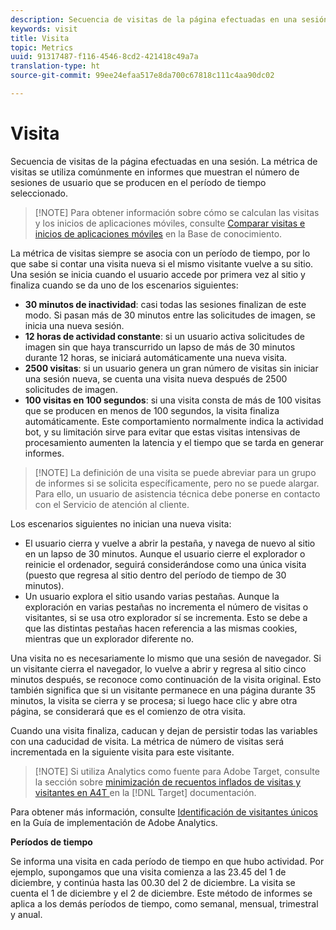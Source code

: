 ```yaml
---
description: Secuencia de visitas de la página efectuadas en una sesión. La métrica de visitas se utiliza comúnmente en informes que muestran el número de sesiones de usuario que se producen en el período de tiempo seleccionado.
keywords: visit
title: Visita
topic: Metrics
uuid: 91317487-f116-4546-8cd2-421418c49a7a
translation-type: ht
source-git-commit: 99ee24efaa517e8da700c67818c111c4aa90dc02

---
```



# Visita

Secuencia de visitas de la página efectuadas en una sesión. La métrica de visitas se utiliza comúnmente en informes que muestran el número de sesiones de usuario que se producen en el período de tiempo seleccionado.

> [!NOTE] Para obtener información sobre cómo se calculan las visitas y los inicios de aplicaciones móviles, consulte [Comparar visitas e inicios de aplicaciones móviles](https://helpx.adobe.com/es/analytics/kb/compare-visits-and-mobile-app-launches.html) en la Base de conocimiento.

La métrica de visitas siempre se asocia con un período de tiempo, por lo que sabe si contar una visita nueva si el mismo visitante vuelve a su sitio. Una sesión se inicia cuando el usuario accede por primera vez al sitio y finaliza cuando se da uno de los escenarios siguientes:

* **30 minutos de inactividad**: casi todas las sesiones finalizan de este modo. Si pasan más de 30 minutos entre las solicitudes de imagen, se inicia una nueva sesión.
* **12 horas de actividad constante**: si un usuario activa solicitudes de imagen sin que haya transcurrido un lapso de más de 30 minutos durante 12 horas, se iniciará automáticamente una nueva visita.
* **2500 visitas**: si un usuario genera un gran número de visitas sin iniciar una sesión nueva, se cuenta una visita nueva después de 2500 solicitudes de imagen.
* **100 visitas en 100 segundos**: si una visita consta de más de 100 visitas que se producen en menos de 100 segundos, la visita finaliza automáticamente. Este comportamiento normalmente indica la actividad bot, y su limitación sirve para evitar que estas visitas intensivas de procesamiento aumenten la latencia y el tiempo que se tarda en generar informes.

> [!NOTE] La definición de una visita se puede abreviar para un grupo de informes si se solicita específicamente, pero no se puede alargar. Para ello, un usuario de asistencia técnica debe ponerse en contacto con el Servicio de atención al cliente.

Los escenarios siguientes no inician una nueva visita:

* El usuario cierra y vuelve a abrir la pestaña, y navega de nuevo al sitio en un lapso de 30 minutos. Aunque el usuario cierre el explorador o reinicie el ordenador, seguirá considerándose como una única visita (puesto que regresa al sitio dentro del período de tiempo de 30 minutos).
* Un usuario explora el sitio usando varias pestañas. Aunque la exploración en varias pestañas no incrementa el número de visitas o visitantes, si se usa otro explorador sí se incrementa. Esto se debe a que las distintas pestañas hacen referencia a las mismas cookies, mientras que un explorador diferente no.

Una visita no es necesariamente lo mismo que una sesión de navegador. Si un visitante cierra el navegador, lo vuelve a abrir y regresa al sitio cinco minutos después, se reconoce como continuación de la visita original. Esto también significa que si un visitante permanece en una página durante 35 minutos, la visita se cierra y se procesa; si luego hace clic y abre otra página, se considerará que es el comienzo de otra visita.

Cuando una visita finaliza, caducan y dejan de persistir todas las variables con una caducidad de visita. La métrica de número de visitas será incrementada en la siguiente visita para este visitante.

> [!NOTE] Si utiliza Analytics como fuente para Adobe Target, consulte la sección sobre [minimización de recuentos inflados de visitas y visitantes en A4T ](https://marketing.adobe.com/resources/help/es_ES/target/a4t/minimizing-inflated-visit-and-visitor-counts-a4t.html) en la [!DNL Target] documentación.

Para obtener más información, consulte [Identificación de visitantes únicos](https://marketing.adobe.com/resources/help/es_ES/sc/implement/visid_overview.html) en la Guía de implementación de Adobe Analytics.

**Períodos de tiempo**

Se informa una visita en cada período de tiempo en que hubo actividad. Por ejemplo, supongamos que una visita comienza a las 23.45 del 1 de diciembre, y continúa hasta las 00.30 del 2 de diciembre. La visita se cuenta el 1 de diciembre y el 2 de diciembre. Este método de informes se aplica a los demás períodos de tiempo, como semanal, mensual, trimestral y anual.
